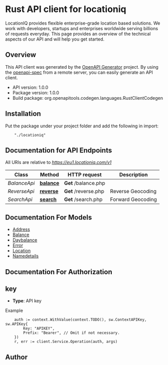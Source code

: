 # Rust API client for locationiq

LocationIQ provides flexible enterprise-grade location based solutions. We work with developers, startups and enterprises worldwide serving billions of requests everyday. This page provides an overview of the technical aspects of our API and will help you get started.

## Overview
This API client was generated by the [OpenAPI Generator](https://openapi-generator.tech) project.  By using the [openapi-spec](https://openapis.org) from a remote server, you can easily generate an API client.

- API version: 1.0.0
- Package version: 1.0.0
- Build package: org.openapitools.codegen.languages.RustClientCodegen

## Installation
Put the package under your project folder and add the following in import:
```
    "./locationiq"
```

## Documentation for API Endpoints

All URIs are relative to *https://eu1.locationiq.com/v1*

Class | Method | HTTP request | Description
------------ | ------------- | ------------- | -------------
*BalanceApi* | [**balance**](docs/BalanceApi.md#balance) | **Get** /balance.php | 
*ReverseApi* | [**reverse**](docs/ReverseApi.md#reverse) | **Get** /reverse.php | Reverse Geocoding
*SearchApi* | [**search**](docs/SearchApi.md#search) | **Get** /search.php | Forward Geocoding


## Documentation For Models

 - [Address](docs/Address.md)
 - [Balance](docs/Balance.md)
 - [Daybalance](docs/Daybalance.md)
 - [Error](docs/Error.md)
 - [Location](docs/Location.md)
 - [Namedetails](docs/Namedetails.md)


## Documentation For Authorization

## key
- **Type**: API key 

Example
```
	auth := context.WithValue(context.TODO(), sw.ContextAPIKey, sw.APIKey{
		Key: "APIKEY",
		Prefix: "Bearer", // Omit if not necessary.
	})
    r, err := client.Service.Operation(auth, args)
```

## Author



